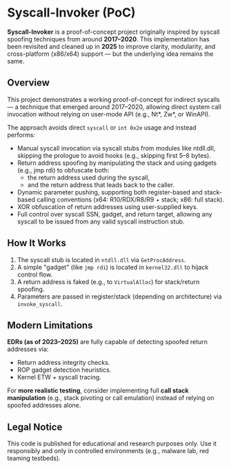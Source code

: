 # Syscall-Invoker (PoC)

**Syscall-Invoker** is a proof-of-concept project originally inspired by syscall spoofing techniques from around **2017–2020**. This implementation has been revisited and cleaned up in **2025** to improve clarity, modularity, and cross-platform (x86/x64) support — but the underlying idea remains the same.

## Overview

This project demonstrates a working proof-of-concept for indirect syscalls — a technique that emerged around 2017–2020, allowing direct system call invocation without relying on user-mode API (e.g., Nt*, Zw*, or WinAPI).

The approach avoids direct `syscall` or `int 0x2e` usage and instead performs:
- Manual syscall invocation via syscall stubs from modules like ntdll.dll, skipping the prologue to avoid hooks (e.g., skipping first 5–8 bytes).
- Return address spoofing by manipulating the stack and using gadgets (e.g., jmp rdi) to obfuscate both:
  - the return address used during the syscall,
  - and the return address that leads back to the caller.
- Dynamic parameter pushing, supporting both register-based and stack-based calling conventions (x64: R10/RDX/R8/R9 + stack; x86: full stack).
- XOR obfuscation of return addresses using user-supplied keys.
- Full control over syscall SSN, gadget, and return target, allowing any syscall to be issued from any valid syscall instruction stub.

## How It Works

1. The syscall stub is located in `ntdll.dll` via `GetProcAddress`.
2. A simple "gadget" (like `jmp rdi`) is located in `kernel32.dll` to hijack control flow.
3. A return address is faked (e.g., to `VirtualAlloc`) for stack/return spoofing.
4. Parameters are passed in register/stack (depending on architecture) via `invoke_syscall`.

## Modern Limitations

**EDRs (as of 2023–2025)** are fully capable of detecting spoofed return addresses via:
- Return address integrity checks.
- ROP gadget detection heuristics.
- Kernel ETW + syscall tracing.

For **more realistic testing**, consider implementing full **call stack manipulation** (e.g., stack pivoting or call emulation) instead of relying on spoofed addresses alone.

## Legal Notice
This code is published for educational and research purposes only. Use it responsibly and only in controlled environments (e.g., malware lab, red teaming testbeds).